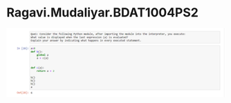 # Ragavi.Mudaliyar.BDAT1004PS2

![Screenshot](https://github.com/RagaviMudaliyar/Ragavi.Mudaliyar.BDAT1004PS2/blob/main/Output/ProblemSet2-Que1.png)
